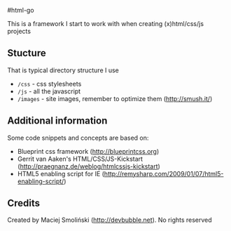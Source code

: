 #html-go

This is a framework I start to work with when creating (x)html/css/js projects

## Stucture

That is typical directory structure I use

* `/css` - css stylesheets
* `/js` - all the javascript
* `/images` - site images, remember to optimize them (http://smush.it/)

## Additional information

Some code snippets and concepts are based on: 
* Blueprint css framework (http://blueprintcss.org) 
* Gerrit van Aaken's HTML/CSS/JS-Kickstart (http://praegnanz.de/weblog/htmlcssjs-kickstart)
* HTML5 enabling script for IE (http://remysharp.com/2009/01/07/html5-enabling-script/)

## Credits

Created by Maciej Smoliński (http://devbubble.net). No rights reserved